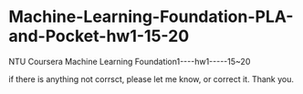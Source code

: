 # Machine-Learning-Foundation-PLA-and-Pocket-hw1-15-20
NTU Coursera Machine Learning Foundation1----hw1-----15~20

if there is anything not corrsct, please let me know, or correct it.
Thank you.
